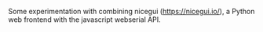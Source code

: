 Some experimentation with combining nicegui (https://nicegui.io/), a Python web frontend with the javascript webserial API.
